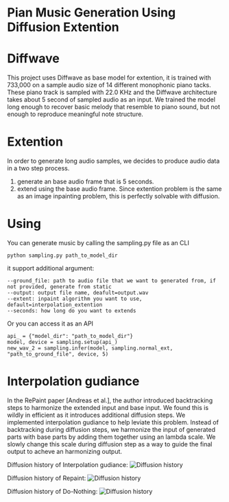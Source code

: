 # Pian Music Generation Using Diffusion Extention

# Diffwave
This project uses Diffwave as base model for extention, it is trained with 733,000 on a sample audio size of 14 different monophonic piano tacks. These piano track is sampled with 22.0 KHz and the Diffwave architecture takes about 5 second of sampled audio as an input.
We trained the model long enough to recover basic melody that resemble to piano sound, but not enough to reproduce meaningful note structure.

# Extention
In order to generate long audio samples, we decides to produce audio data in a two step process.
1. generate an base audio frame that is 5 seconds.
2. extend using the base audio frame.
Since extention problem is the same as an image inpainting problem, this is perfectly solvable with diffusion.

# Using
You can generate music by calling the sampling.py file as an CLI
```
python sampling.py path_to_model_dir
```
it support additional argument:
```
--ground_file: path to audio file that we want to generated from, if not provided, generate from static
--output: output file name, deafult=output.wav
--extent: inpaint algorithm you want to use, default=interpolation_extention
--seconds: how long do you want to extends
```

Or you can access it as an API
```
api_ = {"model_dir": "path_to_model_dir"}
model, device = sampling.setup(api_)
new_wav_2 = sampling.infer(model, sampling.normal_ext, "path_to_ground_file", device, 5)
```


# Interpolation gudiance
In the RePaint paper [Andreas et al.], the author introduced backtracking steps to harmonize the extended input and base input. We found this is wildly in efficient as it introduces additional diffusion steps.
We implemented interpolation gudiance to help leviate this problem. Instead of backtracking during diffusion steps, we harmonize the input of generated parts with base parts by adding them together using an lambda scale. We slowly change this scale during diffusion step as a way to guide the final output to acheve an harmonizing output.

Diffusion history of Interpolation gudiance:
![Diffusion history](/Users/roywang/Schools/Project/DDPM_for_Audio/misc/interpolation.gif)

Diffusion history of Repaint:
![Diffusion history](/Users/roywang/Schools/Project/DDPM_for_Audio/misc/repaint_concat.gif)

Diffusion history of Do-Nothing:
![Diffusion history](/Users/roywang/Schools/Project/DDPM_for_Audio/misc/normal_concat.gif)

